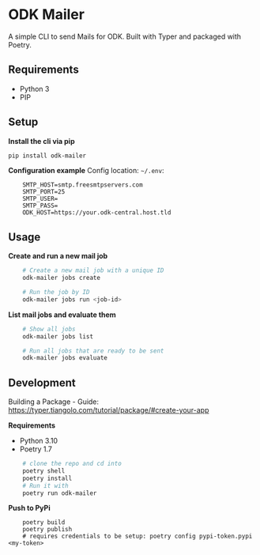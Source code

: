 # ODK Mailer

A simple CLI to send Mails for ODK.
Built with Typer and packaged with Poetry.

## Requirements
- Python 3
- PIP

## Setup
**Install the cli via pip**
```bash
pip install odk-mailer
```

**Configuration example**
Config location: `~/.env`:
```
    SMTP_HOST=smtp.freesmtpservers.com
    SMTP_PORT=25
    SMTP_USER=
    SMTP_PASS=
    ODK_HOST=https://your.odk-central.host.tld
```

## Usage
**Create and run a new mail job**
```bash
    # Create a new mail job with a unique ID
    odk-mailer jobs create

    # Run the job by ID
    odk-mailer jobs run <job-id>
```

**List mail jobs and evaluate them**
```bash
    # Show all jobs
    odk-mailer jobs list

    # Run all jobs that are ready to be sent
    odk-mailer jobs evaluate
```

## Development
Building a Package - Guide: https://typer.tiangolo.com/tutorial/package/#create-your-app

**Requirements**
- Python 3.10
- Poetry 1.7

```bash
    # clone the repo and cd into
    poetry shell
    poetry install
    # Run it with
    poetry run odk-mailer 
```

**Push to PyPi**

```
    poetry build
    poetry publish
    # requires credentials to be setup: poetry config pypi-token.pypi <my-token>
```